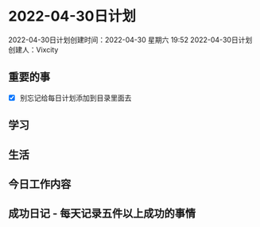 # 2022-04-30日计划

2022-04-30日计划创建时间：2022-04-30 星期六  19:52
2022-04-30日计划创建人：Vixcity

## 重要的事
- [x] 别忘记给每日计划添加到目录里面去

## 学习

## 生活

## 今日工作内容

## 成功日记 - 每天记录五件以上成功的事情